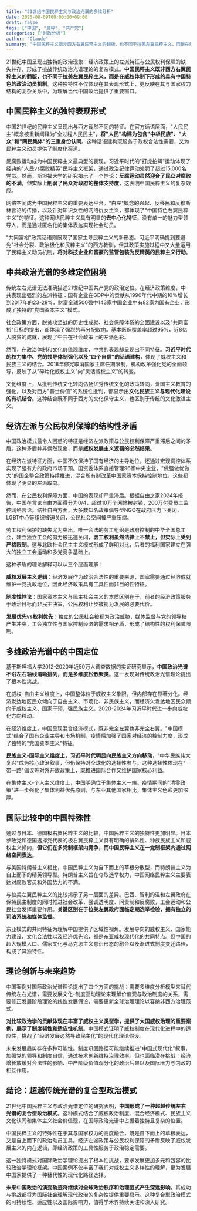 ```yaml
---
title: "21世纪中国民粹主义与政治光谱的多维分析"
date: 2025-08-09T00:00:00+09:00
draft: false
tags: ["中国", "民粹", "共产党"]
categories: ["时政分析"]
author: "Claude"
summary: "中国民粹主义既非西方右翼民粹主义的翻版，也不同于拉美左翼民粹主义，而是在威权体制下形成的具有中国特色的政治动员机制"
---
```

21世纪中国呈现出独特的政治现象：经济政策上的左派特征与公民权利保障的缺失并存，形成了挑战传统政治光谱理论的复杂模式。**中国民粹主义既非西方右翼民粹主义的翻版，也不同于拉美左翼民粹主义，而是在威权体制下形成的具有中国特色的政治动员机制**。这种独特性不仅体现在其表现形式上，更反映在其与国家权力结构的复杂关系中，为理解当代中国政治提供了重要窗口。

## 中国民粹主义的独特表现形式

中国21世纪的民粹主义呈现出与西方截然不同的特征。在官方话语层面，"人民民主"概念被重新阐释为"全过程人民民主"，**将"人民"构建为包含"中华民族"、"大众"和"网民集体"的三重身份认同**。这种话语建构既服务于政权合法性需要，又为民粹主义动员提供了制度化渠道。

反腐败运动成为中国民粹主义最典型的表现。习近平时代的"打虎拍蝇"运动体现了经典的"人民vs腐败精英"民粹主义框架，通过政治纪律运动处罚了超过15,000名党员。然而，斯坦福大学的研究揭示了一个悖论：**反腐运动虽然迎合了民众对腐败的不满，但实际上削弱了民众对政府的整体支持度**，这表明中国民粹主义的复杂效应。

网络空间成为中国民粹主义的重要表达平台。"白左"概念的兴起、反移民和反穆斯林言论的传播，以及针对知识女性的网络仇女主义，都体现了"中国特色右翼民粹主义"的特征。这种网络民粹主义具有明显的**去中心化特征**，没有单一的魅力型领导人，而是通过匿名化的集体表达实现社会动员。

"共同富裕"政策话语则展现了国家主导民粹主义的新形态。习近平明确提到要避免"社会分裂、政治极化和民粹主义"的西方教训，但其政策实施过程中又大量运用了民粹主义动员机制，**将对科技企业和富豪的监管包装为反精英的民粹主义行动**。

## 中共政治光谱的多维定位困境

传统左右光谱无法准确描述21世纪中国共产党的政治定位。在经济政策维度，中共表现出强烈的左派特征：国有企业在GDP中的贡献从1990年代中期的10%增长到2017年的23-28%，财富全球500强中143家中国企业中有82家为国有企业，形成了独特的"党国资本主义"模式。

社会政策方面，脱贫攻坚战的历史性成就、社会保障体系的全面建设以及"共同富裕"目标的提出，都体现了强烈的再分配取向。基本医保覆盖率超过95%，近8亿人脱贫的成就，展现了中共在社会政策上的左派色彩。

然而，在政治体制和文化价值观维度，中共的表现却呈现出不同特征。**习近平时代的权力集中、党的领导体制强化以及"四个自信"的话语建构**，体现了威权主义和民族主义的结合。2018年修宪取消国家主席任期限制，机构改革强化党的全面领导，反映了从"碎片化威权主义"向"灵活威权主义"的转变。

文化维度上，从批判传统文化转向弘扬优秀传统文化的政策转向，爱国主义教育的强化，以及对西方"普世价值"的系统性批判，都显示出**文化民族主义与现代化建设的有机结合**。这种结合既不同于西方的文化保守主义，也区别于传统的文化激进主义。

## 经济左派与公民权利保障的结构性矛盾

中国政治模式最令人困惑的特征是经济左派政策与公民权利保障严重滞后之间的矛盾。这种矛盾并非偶然现象，而是**威权发展主义逻辑的必然结果**。

在经济左派特征方面，中国不仅保持了国有经济的主导地位，还通过宏观调控体系实现了强有力的政府市场干预。国资委体系直接管理96家中央企业，"做强做优做大"的国企整合政策持续推进，混合所有制改革中国家资本保持控制地位，这些都体现了明显的左派取向。

然而，在公民权利保障方面，中国的表现却严重滞后。根据自由之家2024年报告，中国在言论自由方面得分为0/4，超过10万个网站被封锁，200万付费员工监控网络言论。结社自由方面，大多数知名政策倡导型NGO在政府压力下关闭，LGBT中心等组织被迫关闭，公民社会空间被严重压缩。

劳工权利保护的缺失尤为突出。唯一合法的劳工组织是政府控制的中华全国总工会，建立独立工会的努力被迅速关闭，**罢工权利虽然法律上不禁止，但实际上受到严格限制**。这与北欧社会民主主义模式形成了鲜明对比，后者的福利国家建立在强大的独立工会运动和多党竞争基础上。

这种矛盾的理论解释可以从三个层面理解：

**威权发展主义逻辑**：经济发展作为政治合法性的重要来源，国家需要通过经济成就维护一党执政地位，因此经济政策具有工具性而非目的性特征。

**制度性悖论**：国家资本主义与民主社会主义的本质区别在于，前者的经济政策服务于政治目标而非民主决策，公民权利让步被视为发展的必要代价。

**发展优先vs权利优先**：独立的公民社会被视为政治威胁，媒体监督与党的领导权产生冲突，工会独立性与国家控制经济的需求相矛盾，形成了结构性的权利保障限制。

## 多维政治光谱中的中国定位

基于斯坦福大学2012-2020年近50万人调查数据的实证研究显示，**中国政治光谱不沿左右轴线清晰排列，而是多维度松散聚类**。这一发现对传统政治光谱理论提出了根本性挑战。

在威权-自由主义维度上，中国整体位于威权主义象限，但内部存在显著分化。经济发达地区民众倾向于自由主义、市场化、非民族主义，而经济欠发达地区民众倾向于威权主义、国家干预、强民族主义。2020-2024年习近平时代进一步向威权化方向移动。

在经济维度上，中国呈现混合经济模式，既非完全左翼也非完全右翼。"中国模式"结合了国有企业主导和市场机制，疫情后加强了国家对经济的控制力度，形成了独特的"党国资本主义"特征。

**民族主义-国际主义维度上，习近平时代明显向民族主义方向移动**，"中华民族伟大复兴"成为核心政治叙事，但仍保持对全球化的选择性参与。这种选择性体现在"一带一路"倡议等对外开放政策上，既推进国际合作又维护国家核心利益。

在集体主义-个人主义维度上，中国明确位于集体主义一端。疫情期间的"清零政策"进一步强化了集体利益优先原则，与东亚其他国家相比，集体主义色彩更加浓厚。

## 国际比较中的中国特殊性

通过与日本、德国极右翼民粹主义的比较，中国民粹主义的独特性更加明显。日本参政党和德国选择党代表的极右翼民粹主义具有明确的排外性、种族民族主义和威权主义倾向，**但它们在多党制框架内竞争，而中国民粹主义在一党制框架内通过网络空间表达**。

与美国特朗普主义相比，中国民粹主义为自下而上的草根分散型，而特朗普主义为自上而下的精英领导型。特朗普主义旨在夺取选举权力，中国网络民粹主义主要表达对腐败官员和外国势力的不满。

与拉美左翼民粹主义的比较揭示了另一层面的差异。巴西、智利的温和左翼政府在保持民主制度的同时推进社会改革，强调透明度、问责制和反腐败，工会运动和公民社会发挥重要作用。**关键区别在于拉美左翼政府面临定期选举检验，拥有独立的司法系统和媒体监督**。

东亚模式的共同特征为理解中国提供了区域性视角。发展导向的威权主义、国家能力建设、文化合法性以及经济优先论，都是东亚威权现代化的共同特点。但中国的超大规模人口、儒家文化与马克思主义意识形态的融合以及渐进式制度变迁路径，构成了其独特性。

## 理论创新与未来趋势

中国案例对国际政治光谱理论提出了四个方面的挑战：需要多维度分析模型来替代传统左右光谱，需要发展文化-制度互动理论来理解价值观与政治制度的关系，需要修正发展阶段理论的线性发展假设，需要更新全球治理理论以容纳非西方治理范式。

**对比较政治学的贡献体现在丰富了威权主义类型学，提供了大国威权治理的重要案例，展示了制度韧性和适应性机制**。中国模式证明了威权制度在现代化进程中的适应性，挑战了"经济发展必然导致民主化"的现代化理论假设。

未来发展趋势存在多种可能性。制度巩固路径可能继续推进"中国式现代化"叙事，加强党的领导和制度自信，通过技术创新维持治理效率。但也面临潜在挑战：经济增长放缓对合法性的影响、中产阶级价值观分化的政治后果以及国际压力与内政的相互作用。

## 结论：超越传统光谱的复合型政治模式

21世纪中国民粹主义与政治光谱定位的研究表明，**中国形成了一种超越传统左右光谱的复合型政治模式**。这种模式结合了威权政治制度、混合经济模式、民族主义文化认同和集体主义社会价值观，在国际政治光谱中占据着独特且复杂的位置。

中国民粹主义的特殊性在于其与国家权力的高度融合，既是自下而上的草根表达，又是自上而下的政治动员工具。经济左派政策与公民权利保障的矛盾反映了威权发展主义的内在逻辑，即经济政策的工具性服务于政治稳定需要。

这一独特模式对国际政治学理论提出了根本性挑战，要求发展更加多元和包容的比较政治学理论框架。中国案例不仅丰富了我们对威权主义多样性的理解，更为发展中国家提供了一种替代性的现代化路径选择。

**未来中国政治的演变轨迹将继续对全球政治秩序和治理范式产生深远影响**，其成功与挑战都将为国际社会理解现代政治的复杂性提供重要启示。这种复合型政治模式的可持续性、适应性以及国际影响力，值得学术界持续关注和深入研究。